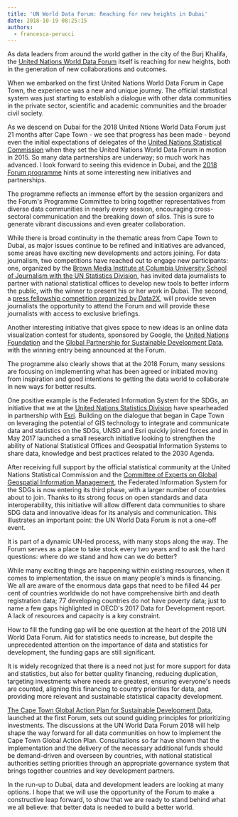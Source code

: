 ```yaml
---
title: 'UN World Data Forum: Reaching for new heights in Dubai'
date: 2018-10-19 08:25:15
authors:
  - francesca-perucci
---
```


As data leaders from around the world gather in the city of the Burj Khalifa,
the [United Nations World Data Forum](//undataforum.org) itself is reaching for
new heights, both in the generation of new collaborations and outcomes.

When we embarked on the first United Nations World Data Forum in Cape Town, the
experience was a new and unique journey. The official statistical system was
just starting to establish a dialogue with other data communities in the private
sector, scientific and academic communities and the broader civil society.

As we descend on Dubai for the 2018 United Ntions World Data Forum just 21
months after Cape Town - we see that progress has been made - beyond even the
initial expectations of delegates of the
[United Nations Statistical Commission](//unstats.un.org/unsd/statcom/) when
they set the United Nations World Data Forum in motion in 2015. So many data
partnerships are underway; so much work has advanced. I look forward to seeing
this evidence in Dubai, and the
[2018 Forum programme](//undataforum.org/WorldDataForum/programme/) hints at
some interesting new initiatives and partnerships.

The programme reflects an immense effort by the session organizers and the
Forum's Programme Committee to bring together representatives from diverse data
communities in nearly every session, encouraging cross-sectoral communication
and the breaking down of silos. This is sure to generate vibrant discussions and
even greater collaboration.

While there is broad continuity in the thematic areas from Cape Town to Dubai,
as major issues continue to be refined and initiatives are advanced, some areas
have exciting new developments and actors joining. For data journalism, two
competitions have reached out to engage new participants: one, organized by the
[Brown Media Institute at Columbia University School of Journalism with the UN Statistics Division](https://brown.columbia.edu/we-have-a-winner-the-brown-un-desa-collaboration-contest/),
has invited data journalists to partner with national statistical offices to
develop new tools to better inform the public, with the winner to present his or
her work in Dubai. The second, a
[press fellowship competition organized by Data2X](https://www.data2x.org/wdf-press-fellowship/),
will provide seven journalists the opportunity to attend the Forum and will
provide these journalists with access to exclusive briefings.

Another interesting initiative that gives space to new ideas is an online data
visualization contest for students, sponsored by Google, the
[United Nations Foundation](//unfoundation.org/) and the
[Global Partnership for Sustainable Development Data](http://www.data4sdgs.org/),
with the winning entry being announced at the Forum.

The programme also clearly shows that at the 2018 Forum, many sessions are
focusing on implementing what has been agreed or initiated moving from
inspiration and good intentions to getting the data world to collaborate in new
ways for better results.

One positive example is the Federated Information System for the SDGs, an
initiative that we at the [United Nations Statistics Division](//unstats.un.org)
have spearheaded in partnership with [Esri](esri.com). Building on the dialogue
that began in Cape Town on leveraging the potential of GIS technology to
integrate and communicate data and statistics on the SDGs, UNSD and Esri quickly
joined forces and in May 2017 launched a small research initiative looking to
strengthen the ability of National Statistical Offices and Geospatial
Information Systems to share data, knowledge and best practices related to the
2030 Agenda.

After receiving full support by the official statistical community at the United
Nations Statistical Commission and the
[Committee of Experts on Global Geospatial Information Management](//ggim.un.org),
the Federated Information System for the SDGs is now entering its third phase,
with a larger number of countries about to join. Thanks to its strong focus on
open standards and data interoperability, this initiative will allow different
data communities to share SDG data and innovative ideas for its analysis and
communication. This illustrates an important point: the UN World Data Forum is
not a one-off event.

It is part of a dynamic UN-led process, with many stops along the way. The Forum
serves as a place to take stock every two years and to ask the hard questions:
where do we stand and how can we do better?

While many exciting things are happening within existing resources, when it
comes to implementation, the issue on many people's minds is financing. We all
are aware of the enormous data gaps that need to be filled 44 per cent of
countries worldwide do not have comprehensive birth and death registration data;
77 developing countries do not have poverty data; just to name a few gaps
highlighted in OECD's 2017 Data for Development report. A lack of resources and
capacity is a key constraint.

How to fill the funding gap will be one question at the heart of the 2018 UN
World Data Forum. Aid for statistics needs to increase, but despite the
unprecedented attention on the importance of data and statistics for
development, the funding gaps are still significant.

It is widely recognized that there is a need not just for more support for data
and statistics, but also for better quality financing, reducing duplication,
targeting investments where needs are greatest, ensuring everyone's needs are
counted, aligning this financing to country priorities for data, and providing
more relevant and sustainable statistical capacity development.

[The Cape Town Global Action Plan for Sustainable Development Data](https://unstats.un.org/sdgs/hlg/cape-town-global-action-plan/),
launched at the first Forum, sets out sound guiding principles for prioritizing
investments. The discussions at the UN World Data Forum 2018 will help shape the
way forward for all data communities on how to implement the Cape Town Global
Action Plan. Consultations so far have shown that the implementation and the
delivery of the necessary additional funds should be demand-driven and overseen
by countries, with national statistical authorities setting priorities through
an appropriate governance system that brings together countries and key
development partners.

In the run-up to Dubai, data and development leaders are looking at many
options. I hope that we will use the opportunity of the Forum to make a
constructive leap forward, to show that we are ready to stand behind what we all
believe: that better data is needed to build a better world.
